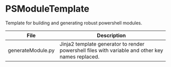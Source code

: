 # PSModuleTemplate
Template for building and generating robust powershell modules.

| File              | Description                                                                                      |
| ----------------- | ------------------------------------------------------------------------------------------------ |
| generateModule.py | Jinja2 template generator to render powershell files with variable and other key names replaced. |
